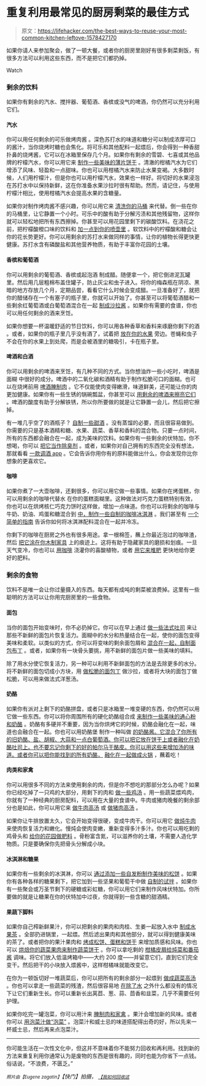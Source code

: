 # 重复利用最常见的厨房剩菜的最佳方式

> 原文：<https://lifehacker.com/the-best-ways-to-reuse-your-most-common-kitchen-leftove-1578427170>

如果你请人来参加聚会，做了一顿大餐，或者你的厨房里刚好有很多剩菜剩饭，有很多方法可以利用这些东西，而不是把它们都扔掉。

Watch

### 剩余的饮料

如果你有剩余的汽水、搅拌器、葡萄酒、香槟或没气的啤酒，你仍然可以充分利用它们。

#### **汽水**

你可以用任何剩余的可乐做烤肉酱 。深色苏打水的味道和糖分可以制成浓厚可口的酱汁，当你烧烤时糖也会焦化。将可乐和其他配料一起煨后，你会得到一种香甜扑鼻的烧烤酱，它可以在冰箱里保存几个月。如果你有剩余的雪碧、七喜或其他品牌的柠檬汽水，你可以用它来 [制作一些美味的薄片饼干](http://community.tasteofhome.com/community_forums/f/30/t/766538.aspx) 。清澈的柑橘汽水为它们增添了风味、轻盈和一点甜味。你也可以用柑橘汽水来防止水果变褐。大多数时候，人们用柠檬汁，但是你也可以用柠檬汽水，效果也一样好。将切好的水果浸泡在苏打水中以保持新鲜，这在你准备水果沙拉时很有帮助。然而，请记住，与使用柠檬汁相比，使用柑橘汽水会提高水果的含糖量。

如果你对制作烤肉酱不感兴趣，你可以用它来 [清洗你的马桶](http://www.wikihow.com/Clean-a-Toilet-With-Coke) 来代替。倒一些在你的马桶里，让它静置一个小时。可乐中的酸有助于分解污渍和其他残留物，这样你就可以轻松地把所有东西擦掉。你甚至可以用花园里剩下的碳酸饮料。在浇花之前，把柠檬酸橙口味的饮料和 [加一点到你的喷壶里](http://www.scientificamerican.com/article/fact-or-fiction-vodka-citrus-sodas-keep-flowers-fresh/) 。软饮料中的柠檬酸和糖会让你的花长势更好。你可以用剩余的苏打水来做同样的事情，让你的植物长得更快更健康。苏打水含有磷酸盐和其他营养物质，有助于丰富你花园的土壤。

#### **香槟和葡萄酒**

你可以用剩余的葡萄酒、香槟或起泡酒 制成醋。随便拿一个，把它倒进泥瓦罐里。然后用几层粗棉布盖住罐子，防止灰尘和虫子进入。将你的梅森瓶在阴凉、黑暗的地方存放几个月，定期品尝，看看它什么时候会变成醋。一旦准备好了，就把你的醋储存在一个有塞子的瓶子里，你就可以开始了。你甚至可以将葡萄酒醋和一些剩余红葡萄酒或白葡萄酒混合在一起 [制成沙拉酱](http://www.bonappetit.com/test-kitchen/cooking-tips/article/10-ways-to-use-leftover-wine) 。如果你有需要的食谱，你也可以用任何剩余的酒来烹饪。

如果你想要一杯温暖舒适的节日饮料，你可以用各种香草和香料来琢磨你剩下的酒 。或者，如果你的瓶子里几乎没有酒了，试着把 [放在你的水果](http://ideas.thenest.com/dinner-recipes/cooking-advice/slideshows/leftover-wine.aspx?page=3) 旁边。苍蝇和虫子不会在你的水果上到处爬，而是会被酒里的糖吸引，卡在瓶子里。

#### **啤酒和白酒**

你可以用剩余的啤酒来烹饪，有几种不同的方式。当你想油炸一些小吃时，啤酒是面糊 中很好的成分。啤酒中的二氧化碳和酒精有助于制作松脆可口的面糊。也可以在烧烤前用 [啤酒腌制肉](https://lifehacker.com/marinade-meat-in-beer-for-healthier-grilling-1569415142) 。它不仅能使肉变得嫩滑，味道鲜美，还可能让你的肉更加健康。如果你有一些生锈的锅碗瓢盆，你甚至可以 [用剩余的啤酒来擦亮它们](http://lifehacker.com/clean-and-polish-pots-with-leftover-beer-1577417272) 。啤酒的酸度有助于分解铁锈，所以你所要做的就是让它静置一会儿，然后把它擦掉。

有一堆几乎空了的酒瓶子？ [自制一些甜酒](http://www.npr.org/2014/01/08/260728034/leftover-liquor-finds-new-life-as-liqueur) 。没有蒸馏的必要，而且很容易做到。你需要的只是基本酒精和糖、水果、蔬菜、香草和香料的混合物。只要一点时间，所有的东西都会融合在一起，成为美味的饮料。如果你有一些剩余的伏特加，你不想喝，你可以 [把它当作除臭剂](http://lifehacker.com/deodorize-your-shoes-with-cheap-vodka-1574220731) 。或者，如果你对自己拥有的东西完全没有想法，那就看看 [一款调酒 app](https://lifehacker.com/most-popular-drink-mixing-recipe-app-liquor-cabinet-5872597) 。它会告诉你用你有的原料能做出什么，你会发现你比你想象的更喜欢它。

#### **咖啡**

如果你煮了一大壶咖啡，还剩很多，你可以用它做一些事情。如果你在烤蛋糕，你可以用剩余的咖啡代替水 在你的蛋糕面糊里。这种做法对巧克力蛋糕特别有效，你也可以在烘烤核仁巧克力饼时这样做，增加一点味道。你也可以将剩余的咖啡与牛奶、奶油、鸡蛋和糖混合到 [中，制作一些自制的咖啡冰淇淋](http://www.thekitchn.com/recipe-coffee-ice-cream-with-h-145099) 。我们甚至有 [一个简单的指南](https://lifehacker.com/make-your-own-machine-free-two-ingredient-ice-cream-5529108) 告诉你如何将冰淇淋配料混合在一起并冷冻。

你剩下的咖啡在厨房之外也有很多用途。拿一根棉签，蘸上你最近泡过的咖啡渣，然后 [把它涂在你木制家具](http://www.thisoldhouse.com/toh/photos/0,,20593892_21157308,00.html) 上的痕迹上。这将有助于隐藏家具的磨损和划痕。一旦天气变冷，你也可以 [用咖啡](http://www.care2.com/greenliving/12-surprising-uses-for-leftover-coffee.html) 浇灌你的喜酸植物，或者 [用它来堆肥](https://lifehacker.com/compost-your-used-coffee-grounds-to-kickstart-your-own-5994054) 更快地给你更好的肥料。

### 剩余的食物

饮料不是唯一会让你过量摄入的东西。每天都有成吨的剩菜被浪费掉。这里有一些聪明的方法可以让你用完厨房里的一些食物。

#### **面包**

当你的面包开始变味时，你不必扔掉它。你可以在早上通过 [做一些法式吐司](http://www.kitchendaily.com/read/20-things-do-leftover-bread) 来让那些不新鲜的面包片恢复活力。面糊中的水分和热量结合在一起，使你的面包变得美味和柔软。以类似的方式，你可以将变味的剩余面包屑和 [混合在一起，自制面包布丁](http://www.foodnetwork.com/recipes/paula-deen/the-best-bread-pudding-recipe.html) 。或者，如果你有一块骨头要挑，用不新鲜的面包片做一些美味的填料。

除了用水分使它恢复活力，另一种可以利用不新鲜面包的方法是去除更多的水分。将不新鲜的面包切成小方块，用 [做松脆的面包丁](http://tablematters.com/2013/01/22/taste-not-waste/) 做沙拉，或者将大块的面包丁做松脆，可以用来做法式洋葱汤。

#### **奶酪**

如果你有派对上剩下的奶酪拼盘，或者只是冰箱里一堆变硬的东西，你仍然可以用它做一些东西。你可以将你周围所有的硬化奶酪组合成 [来制作一些美味的通心粉和奶酪](http://www.tablespoon.com/recipes/leftover-cheese-mac-n-cheese/97ad63de-1836-44af-ac97-66a1f1669ca7) 。奶酪有多硬并不重要，因为当你烘烤它的时候，奶酪会融化在一起，味道也会融合在一起。你也可以用奶酪堡 制作一种叫做 [的奶酪酱。它混合了你所有的旧奶酪、盐、胡椒、大蒜和一点白葡萄酒。你可以把它放在饼干上或者融化在奶酪吐司上。也不要忘记你剩下的好的帕尔马干酪皮。你可以用这些来增加汤的味道。或者你可以把你能找到的所有奶酪，](http://www.foodandwine.com/recipes/fromage-fort) [融化在一起做成火锅](http://www.theguardian.com/lifeandstyle/2014/may/06/23-recipes-for-leftover-cheese-part-1) ，蘸着吃！

#### **肉类和家禽**

你可以用很多不同的方法来使用剩余的肉，但是你不想吃的那部分怎么办呢？如果你已经吃掉了一只鸡的大部分，用剩下的肉和 [做一些鸡汤](https://lifehacker.com/make-chicken-stock-like-a-pro-5158538) 。用一些蔬菜煨鸡肉，你就有了一种经典的厨房配料，可以用在大量的食谱中。牛肉或猪肉晚餐的剩余部分也是如此，你可以用它来 [做牛肉高汤](http://www.foodnetwork.com/recipes/emeril-lagasse/beef-stock-recipe.html) 或 [做猪肉高汤](http://www.foodnetwork.com/recipes/emeril-lagasse/pork-stock-recipe.html) 。

如果你让牛排放置太久，它会开始变得很硬，变成牛肉干。你可以用它 [做炖牛肉](http://www.stayhomemomblog.com/2011/07/make-leftover-steak-into-beef-stew.html) 来使肉恢复活力和嫩化。慢炖会使肉变嫩，重新变得多汁多汁。你也可以用吃剩的鸡骨头和 [给你的花园做肥料](http://www.wikihow.com/Make-Chicken-Bone-Fertilizer) 。骨粉富含氮，可以滋养你的土壤，不需要人造化学物质。只是要确保你先把骨头分解成小块。

#### **冰淇淋和糖果**

如果你有一些剩余的冰淇淋，你可以 [通过添加一些自发粉制作美味的松饼](https://lifehacker.com/turn-ice-cream-into-muffins-with-just-one-extra-ingredi-1561904955) 。如果你有各种各样的糖果剩下，把它加到一些坚果和葡萄干中做 [自制的试拌](http://www.parenting.com/gallery/things-to-do-with-leftover-halloween-candy?page=3) 。如果你有一些聚会或万圣节剩下的硬糖或彩虹糖，你可以用它们来制作风味伏特加。你所要做的就是让糖果在你的伏特加中过夜，你就得到一些含糖的甜酒精。

#### **果蔬下脚料**

如果你自己榨新鲜果汁，你可以把剩余的果肉和肉桂、生姜一起放入水中 [制成水果茶](http://www.vegetariantimes.com/blog/what-do-i-do-with-leftover-juice-pulp/) 。全部扔进锅里，一起煨。然后滤出果肉和其他部分，就可以得到健康美味的茶了。或者把你的果汁果肉和 [烤成松饼、蛋糕和饼干](http://www.vegetariantimes.com/blog/what-do-i-do-with-leftover-juice-pulp/) 来增加质感和风味。你也可以 [烘焙你的蔬菜果肉来制作蔬菜饼干](https://lifehacker.com/use-leftover-pulp-from-a-juicer-for-broth-or-veggie-cra-1500705301) 。你可以拿吃剩的 [柑橘皮屑给炖菜和番茄酱](http://www.thekitchn.com/waste-not-five-delicious-uses-for-kitchen-scraps-167760) 调味。将它们放入低温烤箱中——大约 200 度——并留意它们，直到它们完全变干。然后把干的小块放入煨酱中，这样柑橘味就能改变它。

在你为一顿饭切好一堆蔬菜后，你可以把所有的剩余部分一起煨到 [做成蔬菜高汤](https://lifehacker.com/make-your-own-no-hassle-vegetable-stock-without-a-recip-1571962074) 。你也可以拿走一些蔬菜的残渣，然后很容易地 [在除了水](http://lifehacker.com/kitchen-scraps-you-can-regrow-with-nothing-but-water-1531011995) 之外什么都没有的情况下让它们重新生长。你可以重新长出莴苣、葱、蒜、茴香和韭菜，几乎不需要任何护理。

如果你吃完一罐泡菜，你可以用汁来 [腌制肉和家禽](http://www.onegoodthingbyjillee.com/2013/09/a-pickle-predicament-39-ways-to-use-leftover-pickle-juice.html) 。果汁会增加新的风味。或者你可以 [用泡菜汁做“泡菜”](http://www.bonappetit.com/test-kitchen/cooking-tips/article/15-ways-to-use-leftover-pickle-juice) 。泡菜汁和威士忌的味道搭配得出奇的好，所以先来一杯威士忌，然后再来点泡菜汁。

* * *

你可能生活在一次性文化中，但这并不意味着你不能努力回收和再利用。找到新的方法来重复利用你通常认为是废物的东西是很有趣的，同时也能为你省下一点钱。俗话说，“不浪费，不匮乏。”

<small>*照片由*</small><small>*【Eugene zagatin】*</small>*【快门】拍摄，* [<small>*【我如何回收这*</small>](https://www.flickr.com/photos/recyclethis/157108084)<small></small>